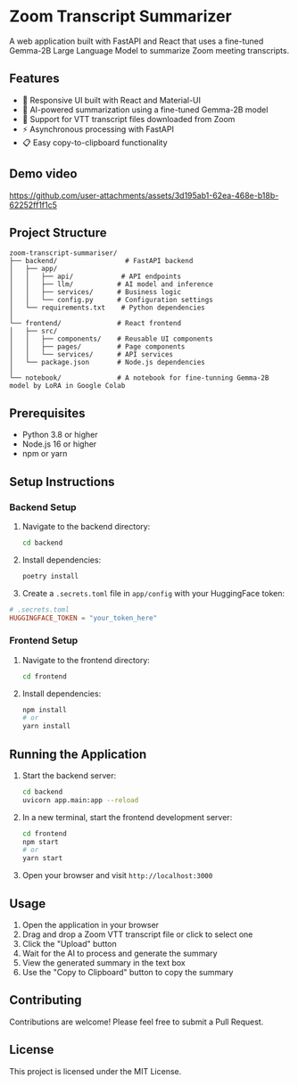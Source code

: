 # Zoom Transcript Summarizer

A web application built with FastAPI and React that uses a fine-tuned Gemma-2B Large Language Model to summarize Zoom meeting transcripts.

## Features

- 🚀 Responsive UI built with React and Material-UI
- 🤖 AI-powered summarization using a fine-tuned Gemma-2B model
- 📝 Support for VTT transcript files downloaded from Zoom
- ⚡ Asynchronous processing with FastAPI
- 📋 Easy copy-to-clipboard functionality

## Demo video

https://github.com/user-attachments/assets/3d195ab1-62ea-468e-b18b-62252ff1f1c5



## Project Structure

```
zoom-transcript-summariser/
├── backend/                 # FastAPI backend
│   ├── app/
│   │   ├── api/            # API endpoints
│   │   ├── llm/           # AI model and inference
│   │   ├── services/      # Business logic
│   │   └── config.py      # Configuration settings
│   └── requirements.txt    # Python dependencies
│
└── frontend/              # React frontend
│   ├── src/
│   │   ├── components/    # Reusable UI components
│   │   ├── pages/         # Page components
│   │   └── services/      # API services
│   └── package.json       # Node.js dependencies
│
└── notebook/              # A notebook for fine-tunning Gemma-2B model by LoRA in Google Colab
```

## Prerequisites

- Python 3.8 or higher
- Node.js 16 or higher
- npm or yarn

## Setup Instructions

### Backend Setup

1. Navigate to the backend directory:
   ```bash
   cd backend
   ```

2. Install dependencies:
   ```bash
   poetry install
   ```

3. Create a `.secrets.toml` file in `app/config` with your HuggingFace token:
```toml
# .secrets.toml
HUGGINGFACE_TOKEN = "your_token_here"
```

### Frontend Setup

1. Navigate to the frontend directory:
   ```bash
   cd frontend
   ```

2. Install dependencies:
   ```bash
   npm install
   # or
   yarn install
   ```

## Running the Application

1. Start the backend server:
   ```bash
   cd backend
   uvicorn app.main:app --reload
   ```

2. In a new terminal, start the frontend development server:
   ```bash
   cd frontend
   npm start
   # or
   yarn start
   ```

3. Open your browser and visit `http://localhost:3000`

## Usage

1. Open the application in your browser
2. Drag and drop a Zoom VTT transcript file or click to select one
3. Click the "Upload" button
4. Wait for the AI to process and generate the summary
5. View the generated summary in the text box
6. Use the "Copy to Clipboard" button to copy the summary

## Contributing

Contributions are welcome! Please feel free to submit a Pull Request.

## License

This project is licensed under the MIT License.

